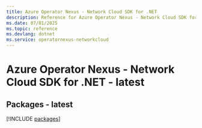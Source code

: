 ```yaml
---
title: Azure Operator Nexus - Network Cloud SDK for .NET
description: Reference for Azure Operator Nexus - Network Cloud SDK for .NET
ms.date: 07/01/2025
ms.topic: reference
ms.devlang: dotnet
ms.service: operatornexus-networkcloud
---
```

# Azure Operator Nexus - Network Cloud SDK for .NET - latest
## Packages - latest
[!INCLUDE [packages](operator-nexus---network-cloud-index.md)]
